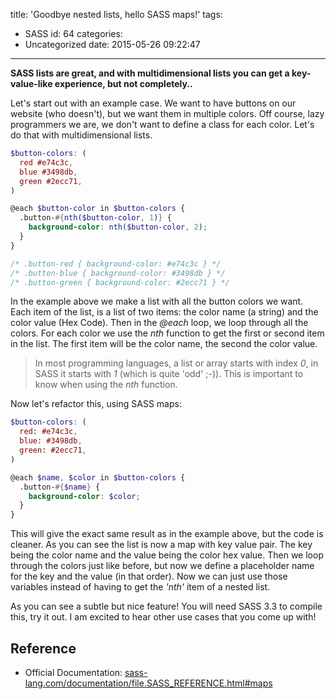 title: 'Goodbye nested lists, hello SASS maps!'
tags:
  - SASS
id: 64
categories:
  - Uncategorized
date: 2015-05-26 09:22:47
---

**SASS lists are great, and with multidimensional lists you can get a key-value-like experience, but not completely..**

<!-- more -->

Let's start out with an example case. We want to have buttons on our website (who doesn't), but we want them in multiple colors. Off course, lazy programmers we are, we don't want to define a class for each color. Let's do that with multidimensional lists.

```scss
$button-colors: (
  red #e74c3c,
  blue #3498db,
  green #2ecc71,
)

@each $button-color in $button-colors {
  .button-#{nth($button-color, 1)} {
    background-color: nth($button-color, 2);
  }
}

/* .button-red { background-color: #e74c3c } */
/* .button-blue { background-color: #3498db } */
/* .button-green { background-color: #2ecc71 } */
```

In the example above we make a list with all the button colors we want. Each item of the list, is a list of two items: the color name (a string) and the color value (Hex Code). Then in the _@each_ loop, we loop through all the colors. For each color we use the _nth_ function to get the first or second item in the list. The first item will be the color name, the second the color value.

> In most programming languages, a list or array starts with index _0_, in SASS it starts with _1_ (which is quite 'odd' ;-)). This is important to know when using the _nth_ function.

Now let's refactor this, using SASS maps:

```scss
$button-colors: (
  red: #e74c3c,
  blue: #3498db,
  green: #2ecc71,
)

@each $name, $color in $button-colors {
  .button-#{$name} {
    background-color: $color;
  }
}
```

This will give the exact same result as in the example above, but the code is cleaner. As you can see the list is now a map with key value pair. The key being the color name and the value being the color hex value. Then we loop through the colors just like before, but now we define a placeholder name for the key and the value (in that order). Now we can just use those variables instead of having to get the _'nth'_ item of a nested list.

As you can see a subtle but nice feature! You will need SASS 3.3 to compile this, try it out. I am excited to hear other use cases that you come up with!

## Reference
- Official Documentation: [sass-lang.com/documentation/file.SASS_REFERENCE.html#maps](http://sass-lang.com/documentation/file.SASS_REFERENCE.html#maps)
